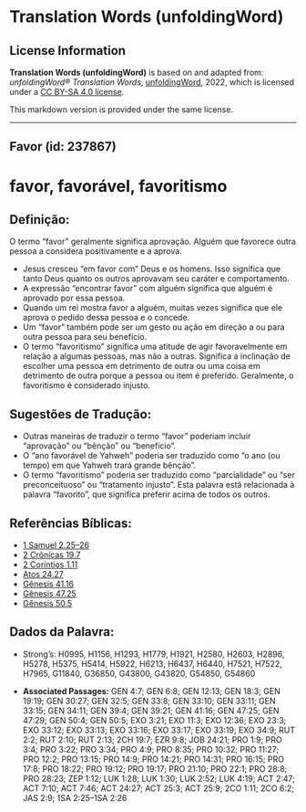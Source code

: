 # Translation Words (unfoldingWord)

## License Information

**Translation Words (unfoldingWord)** is based on and adapted from: _unfoldingWord® Translation Words_, [unfoldingWord](https://unfoldingword.org/utw), 2022, which is licensed under a [CC BY-SA 4.0 license](https://creativecommons.org/licenses/by-sa/4.0/legalcode.en).

This markdown version is provided under the same license.



--------------------------------

## Favor (id: 237867)

favor, favorável, favoritismo
=============================

Definição:
----------

O termo “favor” geralmente significa aprovação. Alguém que favorece outra pessoa a considera positivamente e a aprova.

* Jesus cresceu “em favor com” Deus e os homens. Isso significa que tanto Deus quanto os outros aprovavam seu caráter e comportamento.
* A expressão “encontrar favor” com alguém significa que alguém é aprovado por essa pessoa.
* Quando um rei mostra favor a alguém, muitas vezes significa que ele aprova o pedido dessa pessoa e o concede.
* Um “favor” também pode ser um gesto ou ação em direção a ou para outra pessoa para seu benefício.
* O termo “favoritismo” significa uma atitude de agir favoravelmente em relação a algumas pessoas, mas não a outras. Significa a inclinação de escolher uma pessoa em detrimento de outra ou uma coisa em detrimento de outra porque a pessoa ou item é preferido. Geralmente, o favoritismo é considerado injusto.

Sugestões de Tradução:
----------------------

* Outras maneiras de traduzir o termo “favor” poderiam incluir “aprovação” ou “bênção” ou “benefício”.
* O “ano favorável de Yahweh” poderia ser traduzido como “o ano (ou tempo) em que Yahweh trará grande bênção”.
* O termo “favoritismo” poderia ser traduzido como “parcialidade” ou “ser preconceituoso” ou “tratamento injusto”. Esta palavra está relacionada à palavra “favorito”, que significa preferir acima de todos os outros.

Referências Bíblicas:
---------------------

* [1 Samuel 2\.25–26](https://ref.ly/1Sam2:25-1Sam2:26)
* [2 Crônicas 19\.7](https://ref.ly/2Chr19:7)
* [2 Coríntios 1\.11](https://ref.ly/2Cor1:11)
* [Atos 24\.27](https://ref.ly/Acts24:27)
* [Gênesis 41\.16](https://ref.ly/Gen41:16)
* [Gênesis 47\.25](https://ref.ly/Gen47:25)
* [Gênesis 50\.5](https://ref.ly/Gen50:5)

Dados da Palavra:
-----------------

* Strong’s: H0995, H1156, H1293, H1779, H1921, H2580, H2603, H2896, H5278, H5375, H5414, H5922, H6213, H6437, H6440, H7521, H7522, H7965, G11840, G36850, G43800, G43820, G54850, G54860

* **Associated Passages:** GEN 4:7; GEN 6:8; GEN 12:13; GEN 18:3; GEN 19:19; GEN 30:27; GEN 32:5; GEN 33:8; GEN 33:10; GEN 33:11; GEN 33:15; GEN 34:11; GEN 39:4; GEN 39:21; GEN 41:16; GEN 47:25; GEN 47:29; GEN 50:4; GEN 50:5; EXO 3:21; EXO 11:3; EXO 12:36; EXO 23:3; EXO 33:12; EXO 33:13; EXO 33:16; EXO 33:17; EXO 33:19; EXO 34:9; RUT 2:2; RUT 2:10; RUT 2:13; 2CH 19:7; EZR 9:8; JOB 24:21; PRO 1:9; PRO 3:4; PRO 3:22; PRO 3:34; PRO 4:9; PRO 8:35; PRO 10:32; PRO 11:27; PRO 12:2; PRO 13:15; PRO 14:9; PRO 14:21; PRO 14:31; PRO 16:15; PRO 17:8; PRO 18:22; PRO 19:12; PRO 19:17; PRO 21:10; PRO 22:1; PRO 28:8; PRO 28:23; ZEP 1:12; LUK 1:28; LUK 1:30; LUK 2:52; LUK 4:19; ACT 2:47; ACT 7:10; ACT 7:46; ACT 24:27; ACT 25:3; ACT 25:9; 2CO 1:11; 2CO 6:2; JAS 2:9; 1SA 2:25–1SA 2:26

